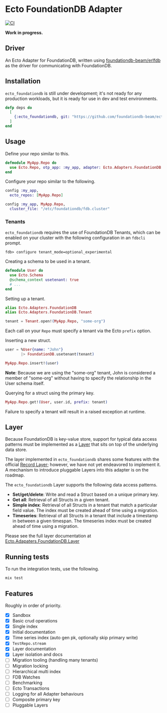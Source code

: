 # Ecto FoundationDB Adapter

[![CI](https://github.com/foundationdb-beam/ecto_foundationdb/actions/workflows/ci.yml/badge.svg)](https://github.com/foundationdb-beam/ecto_foundationdb/actions/workflows/ci.yml)

**Work in progress.**

## Driver

An Ecto Adapter for FoundationDB, written using [foundationdb-beam/erlfdb](https://github.com/foundationdb-beam/erlfdb)
as the driver for communicating with FoundationDB.

## Installation

`ecto_foundationdb` is still under development; it's not ready for any production workloads, but it is ready for use in dev and test environments.

```elixir
defp deps do
  [
    {:ecto_foundationdb, git: "https://github.com/foundationdb-beam/ecto_foundationdb.git", branch: "main"}
  ]
end
```

## Usage

Define your repo similar to this.

```elixir
defmodule MyApp.Repo do
  use Ecto.Repo, otp_app: :my_app, adapter: Ecto.Adapters.FoundationDB
end
```

Configure your repo similar to the following.

```elixir
config :my_app,
  ecto_repos: [MyApp.Repo]

config :my_app, MyApp.Repo,
  cluster_file: "/etc/foundationdb/fdb.cluster"
```

### Tenants

`ecto_foundationdb` requires the use of FoundationDB Tenants, which can be enabled on your cluster
with the following configuration in an `fdbcli` prompt.

```
fdb> configure tenant_mode=optional_experimental
```

Creating a schema to be used in a tenant.

```elixir
defmodule User do
  use Ecto.Schema
  @schema_context usetenant: true
  # ...
end
```

Setting up a tenant.

```elixir
alias Ecto.Adapters.FoundationDB
alias Ecto.Adapters.FoundationDB.Tenant

tenant = Tenant.open!(MyApp.Repo, "some-org")
```

Each call on your `Repo` must specify a tenant via the Ecto `prefix` option.

Inserting a new struct.

```elixir
user = %User{name: "John"}
       |> FoundationDB.usetenant(tenant)

MyApp.Repo.insert!(user)
```

**Note**: Because we are using the "some-org" tenant, John is
considered a member of "some-org" without having to specify the relationship
in the User schema itself.

Querying for a struct using the primary key.

```elixir
MyApp.Repo.get!(User, user.id, prefix: tenant)
```

Failure to specify a tenant will result in a raised exception at runtime.

## Layer

Because FoundationDB is key-value store, support for typical data access patterns must be
implemented as a [Layer](https://apple.github.io/foundationdb/layer-concept.html) that sits on top
of the underlying data store.

The layer implemented in `ecto_foundationdb` shares some features with the official
[Record Layer](https://github.com/FoundationDB/fdb-record-layer); however, we have not yet
endeavored to implement it. A mechanism to introduce pluggable Layers into this adapter is on the
roadmap.

The `ecto_foundationdb` Layer supports the following data access patterns.

- **Set/get/delete**: Write and read a Struct based on a unique primary key.
- **Get all**: Retrieval of all Structs in a given tenant.
- **Simple index**: Retrieval of all Structs in a tenant that match a particular field value. The index must be created ahead of time using a migration.
- **Timeseries**: Retrieval of all Structs in a tenant that include a timestamp in between a given timespan. The timeseries index must be created ahead of time using a migration.

Please see the full layer documentation at [Ecto.Adapaters.FoundationDB.Layer](lib/ecto/adapaters/foundationdb/layer.ex)

## Running tests

To run the integration tests, use the following.

```sh
mix test
```

## Features

Roughly in order of priority.

- [x] Sandbox
- [x] Basic crud operations
- [x] Single index
- [x] Initial documentation
- [x] Time series index (auto gen pk, optionally skip primary write)
- [x] `TestRepo.stream`
- [x] Layer documentation
- [x] Layer isolation and docs
- [ ] Migration tooling (handling many tenants)
- [ ] Migration locking
- [ ] Hierarchical multi index
- [ ] FDB Watches
- [ ] Benchmarking
- [ ] Ecto Transactions
- [ ] Logging for all Adapter behaviours
- [ ] Composite primary key
- [ ] Pluggable Layers
